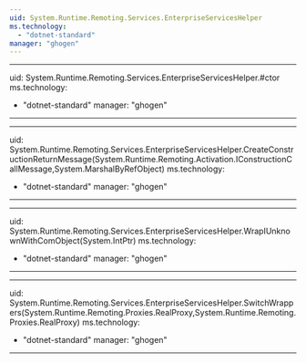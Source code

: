 ```yaml
---
uid: System.Runtime.Remoting.Services.EnterpriseServicesHelper
ms.technology: 
  - "dotnet-standard"
manager: "ghogen"
---
```


---
uid: System.Runtime.Remoting.Services.EnterpriseServicesHelper.#ctor
ms.technology: 
  - "dotnet-standard"
manager: "ghogen"
---

---
uid: System.Runtime.Remoting.Services.EnterpriseServicesHelper.CreateConstructionReturnMessage(System.Runtime.Remoting.Activation.IConstructionCallMessage,System.MarshalByRefObject)
ms.technology: 
  - "dotnet-standard"
manager: "ghogen"
---

---
uid: System.Runtime.Remoting.Services.EnterpriseServicesHelper.WrapIUnknownWithComObject(System.IntPtr)
ms.technology: 
  - "dotnet-standard"
manager: "ghogen"
---

---
uid: System.Runtime.Remoting.Services.EnterpriseServicesHelper.SwitchWrappers(System.Runtime.Remoting.Proxies.RealProxy,System.Runtime.Remoting.Proxies.RealProxy)
ms.technology: 
  - "dotnet-standard"
manager: "ghogen"
---
